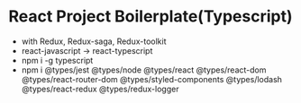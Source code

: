 # React Project Boilerplate(Typescript)

- with Redux, Redux-saga, Redux-toolkit
- react-javascript -> react-typescript
- npm i -g typescript  
- npm i @types/jest @types/node @types/react @types/react-dom @types/react-router-dom @types/styled-components @types/lodash @types/react-redux @types/redux-logger
